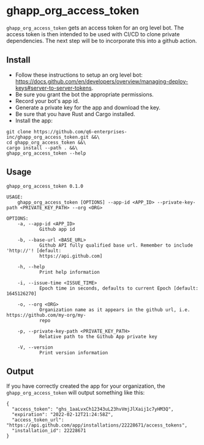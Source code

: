 # ghapp_org_access_token
`ghapp_org_access_token` gets an access token for an org level bot. The access token is then intended to be used with CI/CD to clone private dependencies. 
The next step will be to incorporate this into a github action.

## Install
- Follow these instructions to setup an org level bot: https://docs.github.com/en/developers/overview/managing-deploy-keys#server-to-server-tokens.
- Be sure you grant the bot the appropriate permissions.
- Record your bot's app id.
- Generate a private key for the app and download the key.
- Be sure that you have Rust and Cargo installed.
- Install the app:
```
git clone https://github.com/q6-enterprises-inc/ghapp_org_access_token.git &&\
cd ghapp_org_access_token &&\
cargo install --path . &&\
ghapp_org_access_token --help
```
## Usage
```
ghapp_org_access_token 0.1.0

USAGE:
    ghapp_org_access_token [OPTIONS] --app-id <APP_ID> --private-key-path <PRIVATE_KEY_PATH> --org <ORG>

OPTIONS:
    -a, --app-id <APP_ID>
            Github app id

    -b, --base-url <BASE_URL>
            Github API fully qualified base url. Remember to include 'http://'! [default:
            https://api.github.com]

    -h, --help
            Print help information

    -i, --issue-time <ISSUE_TIME>
            Epoch time in seconds, defaults to current Epoch [default: 1645126270]

    -o, --org <ORG>
            Organization name as it appears in the github url, i.e. https://github.com/my-org/my-
            repo

    -p, --private-key-path <PRIVATE_KEY_PATH>
            Relative path to the Github App private key

    -V, --version
            Print version information
```
## Output
If you have correctly created the app for your organization, the `ghapp_org_access_token` will output something like this:
```
{
  "access_token": "ghs_1aaLvxCh12343uL23hvVmjJlXaij1c7yHM3Q",
  "expiration": "2022-02-12T21:24:58Z",
  "access_token_url": "https://api.github.com/app/installations/22228671/access_tokens",
  "installation_id": 22228671
}
```
